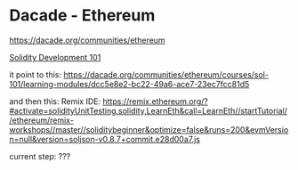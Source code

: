 # Dacade - Ethereum

https://dacade.org/communities/ethereum

[Solidity Development 101](https://dacade.org/communities/ethereum/courses/sol-101)

it point to this:
https://dacade.org/communities/ethereum/courses/sol-101/learning-modules/dcc5e8e2-bc22-49a6-ace7-23ec7fcc81d5

and then this:
Remix IDE: https://remix.ethereum.org/?#activate=solidityUnitTesting,solidity,LearnEth&call=LearnEth//startTutorial//ethereum/remix-workshops//master//soliditybeginner&optimize=false&runs=200&evmVersion=null&version=soljson-v0.8.7+commit.e28d00a7.js

current step: ???
